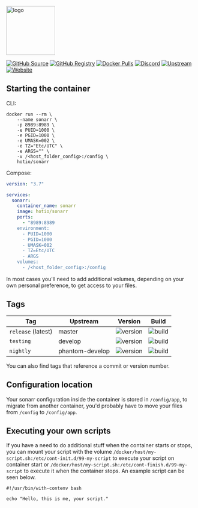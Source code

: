 [<img src="https://hotio.dev/img/sonarr.png" alt="logo" height="130" width="130">](https://github.com/Sonarr/Sonarr)

[![GitHub Source](https://img.shields.io/badge/github-source-ffb64c?style=flat-square&logo=github&logoColor=white&labelColor=757575)](https://github.com/hotio/sonarr)
[![GitHub Registry](https://img.shields.io/badge/github-registry-ffb64c?style=flat-square&logo=github&logoColor=white&labelColor=757575)](https://github.com/orgs/hotio/packages/container/package/sonarr)
[![Docker Pulls](https://img.shields.io/docker/pulls/hotio/sonarr?color=ffb64c&style=flat-square&label=pulls&logo=docker&logoColor=white&labelColor=757575)](https://hub.docker.com/r/hotio/sonarr)
[![Discord](https://img.shields.io/discord/610068305893523457?style=flat-square&color=ffb64c&label=discord&logo=discord&logoColor=white&labelColor=757575)](https://hotio.dev/discord)
[![Upstream](https://img.shields.io/badge/upstream-project-ffb64c?style=flat-square&labelColor=757575)](https://github.com/sonarr/sonarr)
[![Website](https://img.shields.io/badge/website-hotio.dev-ffb64c?style=flat-square&labelColor=757575)](https://hotio.dev/containers/sonarr)

## Starting the container

CLI:

```shell
docker run --rm \
    --name sonarr \
    -p 8989:8989 \
    -e PUID=1000 \
    -e PGID=1000 \
    -e UMASK=002 \
    -e TZ="Etc/UTC" \
    -e ARGS="" \
    -v /<host_folder_config>:/config \
    hotio/sonarr
```

Compose:

```yaml
version: "3.7"

services:
  sonarr:
    container_name: sonarr
    image: hotio/sonarr
    ports:
      - "8989:8989
    environment:
      - PUID=1000
      - PGID=1000
      - UMASK=002
      - TZ=Etc/UTC
      - ARGS
    volumes:
      - /<host_folder_config>:/config
```

In most cases you'll need to add additional volumes, depending on your own personal preference, to get access to your files.

## Tags

| Tag                | Upstream        | Version | Build |
| -------------------|-----------------|---------|-------|
| `release` (latest) | master          | ![version](https://img.shields.io/badge/dynamic/json?color=f5f5f5&style=flat-square&label=&query=%24.version&url=https%3A%2F%2Fraw.githubusercontent.com%2Fhotio%2Fsonarr%2Frelease%2FVERSION.json) | ![build](https://img.shields.io/github/workflow/status/hotio/sonarr/build/release?style=flat-square&label=) |
| `testing`          | develop         | ![version](https://img.shields.io/badge/dynamic/json?color=f5f5f5&style=flat-square&label=&query=%24.version&url=https%3A%2F%2Fraw.githubusercontent.com%2Fhotio%2Fsonarr%2Ftesting%2FVERSION.json) | ![build](https://img.shields.io/github/workflow/status/hotio/sonarr/build/testing?style=flat-square&label=) |
| `nightly`          | phantom-develop | ![version](https://img.shields.io/badge/dynamic/json?color=f5f5f5&style=flat-square&label=&query=%24.version&url=https%3A%2F%2Fraw.githubusercontent.com%2Fhotio%2Fsonarr%2Fnightly%2FVERSION.json) | ![build](https://img.shields.io/github/workflow/status/hotio/sonarr/build/nightly?style=flat-square&label=) |

You can also find tags that reference a commit or version number.

## Configuration location

Your sonarr configuration inside the container is stored in `/config/app`, to migrate from another container, you'd probably have to move your files from `/config` to `/config/app`.

## Executing your own scripts

If you have a need to do additional stuff when the container starts or stops, you can mount your script with the volume `/docker/host/my-script.sh:/etc/cont-init.d/99-my-script` to execute your script on container start or `/docker/host/my-script.sh:/etc/cont-finish.d/99-my-script` to execute it when the container stops. An example script can be seen below.

```shell
#!/usr/bin/with-contenv bash

echo "Hello, this is me, your script."
```
